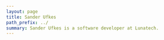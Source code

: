 ```yaml
---
layout: page
title: Sander Ufkes
path_prefix: ../
summary: Sander Ufkes is a software developer at Lunatech.
---
```

